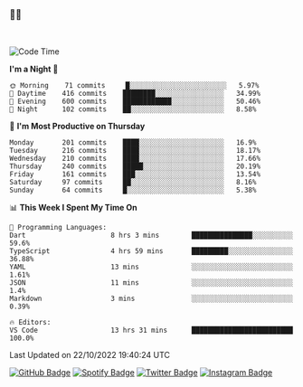 ### 🤙🍺

<!-- <a href="https://github-readme-stats.vercel.app/api?username=hzak2xx&count_private=true&show_icons=true&theme=dracula">
  <img align="center" src="https://github-readme-stats.vercel.app/api?username=hzak2xx&count_private=true&show_icons=true&theme=dracula" />
</a>
</br> -->
</br>

<!--START_SECTION:waka-->
![Code Time](http://img.shields.io/badge/Code%20Time-1%2C951%20hrs%2031%20mins-blue)

**I'm a Night 🦉** 

```text
🌞 Morning    71 commits     █░░░░░░░░░░░░░░░░░░░░░░░░   5.97% 
🌆 Daytime    416 commits    ████████░░░░░░░░░░░░░░░░░   34.99% 
🌃 Evening    600 commits    ████████████░░░░░░░░░░░░░   50.46% 
🌙 Night      102 commits    ██░░░░░░░░░░░░░░░░░░░░░░░   8.58%

```
📅 **I'm Most Productive on Thursday** 

```text
Monday       201 commits    ████░░░░░░░░░░░░░░░░░░░░░   16.9% 
Tuesday      216 commits    ████░░░░░░░░░░░░░░░░░░░░░   18.17% 
Wednesday    210 commits    ████░░░░░░░░░░░░░░░░░░░░░   17.66% 
Thursday     240 commits    █████░░░░░░░░░░░░░░░░░░░░   20.19% 
Friday       161 commits    ███░░░░░░░░░░░░░░░░░░░░░░   13.54% 
Saturday     97 commits     ██░░░░░░░░░░░░░░░░░░░░░░░   8.16% 
Sunday       64 commits     █░░░░░░░░░░░░░░░░░░░░░░░░   5.38%

```


📊 **This Week I Spent My Time On** 

```text
💬 Programming Languages: 
Dart                     8 hrs 3 mins        ███████████████░░░░░░░░░░   59.6% 
TypeScript               4 hrs 59 mins       █████████░░░░░░░░░░░░░░░░   36.88% 
YAML                     13 mins             ░░░░░░░░░░░░░░░░░░░░░░░░░   1.61% 
JSON                     11 mins             ░░░░░░░░░░░░░░░░░░░░░░░░░   1.4% 
Markdown                 3 mins              ░░░░░░░░░░░░░░░░░░░░░░░░░   0.39%

🔥 Editors: 
VS Code                  13 hrs 31 mins      █████████████████████████   100.0%

```


 Last Updated on 22/10/2022 19:40:24 UTC
<!--END_SECTION:waka-->

[![GitHub Badge](https://img.shields.io/badge/GitHub-100000?style=for-the-badge&logo=github&logoColor=white)](https://github.com/hzak2xx)
[![Spotify Badge](https://img.shields.io/badge/Spotify-1ED760?&style=for-the-badge&logo=spotify&logoColor=white)](https://open.spotify.com/user/uf90s6sbbh75a1mt44clkhkvf)
[![Twitter Badge](https://img.shields.io/badge/Twitter-1DA1F2?style=for-the-badge&logo=twitter&logoColor=white)](https://twitter.com/hzak2xx)
[![Instagram Badge](https://img.shields.io/badge/Instagram-E4405F?style=for-the-badge&logo=instagram&logoColor=white)](https://www.instagram.com/hzak2xx/)
